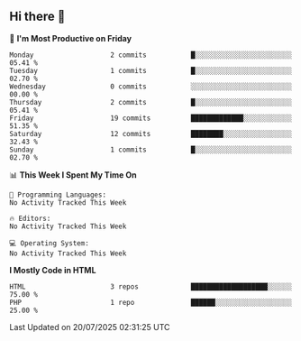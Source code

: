 ## Hi there 👋

<!--START_SECTION:waka-->
📅 **I'm Most Productive on Friday** 

```text
Monday                   2 commits           █░░░░░░░░░░░░░░░░░░░░░░░░   05.41 % 
Tuesday                  1 commits           █░░░░░░░░░░░░░░░░░░░░░░░░   02.70 % 
Wednesday                0 commits           ░░░░░░░░░░░░░░░░░░░░░░░░░   00.00 % 
Thursday                 2 commits           █░░░░░░░░░░░░░░░░░░░░░░░░   05.41 % 
Friday                   19 commits          █████████████░░░░░░░░░░░░   51.35 % 
Saturday                 12 commits          ████████░░░░░░░░░░░░░░░░░   32.43 % 
Sunday                   1 commits           █░░░░░░░░░░░░░░░░░░░░░░░░   02.70 % 
```


📊 **This Week I Spent My Time On** 

```text
💬 Programming Languages: 
No Activity Tracked This Week

🔥 Editors: 
No Activity Tracked This Week

💻 Operating System: 
No Activity Tracked This Week
```

**I Mostly Code in HTML** 

```text
HTML                     3 repos             ███████████████████░░░░░░   75.00 % 
PHP                      1 repo              ██████░░░░░░░░░░░░░░░░░░░   25.00 % 
```




 Last Updated on 20/07/2025 02:31:25 UTC
<!--END_SECTION:waka-->
